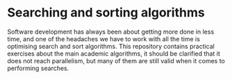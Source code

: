 # Searching and sorting algorithms
Software development has always been about getting more done in less time, and one of the headaches we have to work with all the time is optimising search and sort algorithms. This repository contains practical exercises about the main academic algorithms, it should be clarified that it does not reach parallelism, but many of them are still valid when it comes to performing searches. 

